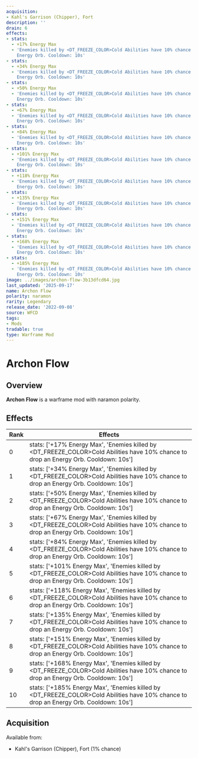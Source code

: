 ```yaml
---
acquisition:
- Kahl's Garrison (Chipper), Fort
description: ''
drain: 6
effects:
- stats:
  - +17% Energy Max
  - 'Enemies killed by <DT_FREEZE_COLOR>Cold Abilities have 10% chance to drop an
    Energy Orb. Cooldown: 10s'
- stats:
  - +34% Energy Max
  - 'Enemies killed by <DT_FREEZE_COLOR>Cold Abilities have 10% chance to drop an
    Energy Orb. Cooldown: 10s'
- stats:
  - +50% Energy Max
  - 'Enemies killed by <DT_FREEZE_COLOR>Cold Abilities have 10% chance to drop an
    Energy Orb. Cooldown: 10s'
- stats:
  - +67% Energy Max
  - 'Enemies killed by <DT_FREEZE_COLOR>Cold Abilities have 10% chance to drop an
    Energy Orb. Cooldown: 10s'
- stats:
  - +84% Energy Max
  - 'Enemies killed by <DT_FREEZE_COLOR>Cold Abilities have 10% chance to drop an
    Energy Orb. Cooldown: 10s'
- stats:
  - +101% Energy Max
  - 'Enemies killed by <DT_FREEZE_COLOR>Cold Abilities have 10% chance to drop an
    Energy Orb. Cooldown: 10s'
- stats:
  - +118% Energy Max
  - 'Enemies killed by <DT_FREEZE_COLOR>Cold Abilities have 10% chance to drop an
    Energy Orb. Cooldown: 10s'
- stats:
  - +135% Energy Max
  - 'Enemies killed by <DT_FREEZE_COLOR>Cold Abilities have 10% chance to drop an
    Energy Orb. Cooldown: 10s'
- stats:
  - +151% Energy Max
  - 'Enemies killed by <DT_FREEZE_COLOR>Cold Abilities have 10% chance to drop an
    Energy Orb. Cooldown: 10s'
- stats:
  - +168% Energy Max
  - 'Enemies killed by <DT_FREEZE_COLOR>Cold Abilities have 10% chance to drop an
    Energy Orb. Cooldown: 10s'
- stats:
  - +185% Energy Max
  - 'Enemies killed by <DT_FREEZE_COLOR>Cold Abilities have 10% chance to drop an
    Energy Orb. Cooldown: 10s'
image: ../images/archon-flow-3b13dfcd64.jpg
last_updated: '2025-09-17'
name: Archon Flow
polarity: naramon
rarity: Legendary
release_date: '2022-09-08'
source: WFCD
tags:
- Mods
tradable: true
type: Warframe Mod
---
```


# Archon Flow

## Overview

**Archon Flow** is a warframe mod with naramon polarity.

## Effects

| Rank | Effects |
|------|----------|
| 0 | stats: ['+17% Energy Max', 'Enemies killed by <DT_FREEZE_COLOR>Cold Abilities have 10% chance to drop an Energy Orb. Cooldown: 10s'] |
| 1 | stats: ['+34% Energy Max', 'Enemies killed by <DT_FREEZE_COLOR>Cold Abilities have 10% chance to drop an Energy Orb. Cooldown: 10s'] |
| 2 | stats: ['+50% Energy Max', 'Enemies killed by <DT_FREEZE_COLOR>Cold Abilities have 10% chance to drop an Energy Orb. Cooldown: 10s'] |
| 3 | stats: ['+67% Energy Max', 'Enemies killed by <DT_FREEZE_COLOR>Cold Abilities have 10% chance to drop an Energy Orb. Cooldown: 10s'] |
| 4 | stats: ['+84% Energy Max', 'Enemies killed by <DT_FREEZE_COLOR>Cold Abilities have 10% chance to drop an Energy Orb. Cooldown: 10s'] |
| 5 | stats: ['+101% Energy Max', 'Enemies killed by <DT_FREEZE_COLOR>Cold Abilities have 10% chance to drop an Energy Orb. Cooldown: 10s'] |
| 6 | stats: ['+118% Energy Max', 'Enemies killed by <DT_FREEZE_COLOR>Cold Abilities have 10% chance to drop an Energy Orb. Cooldown: 10s'] |
| 7 | stats: ['+135% Energy Max', 'Enemies killed by <DT_FREEZE_COLOR>Cold Abilities have 10% chance to drop an Energy Orb. Cooldown: 10s'] |
| 8 | stats: ['+151% Energy Max', 'Enemies killed by <DT_FREEZE_COLOR>Cold Abilities have 10% chance to drop an Energy Orb. Cooldown: 10s'] |
| 9 | stats: ['+168% Energy Max', 'Enemies killed by <DT_FREEZE_COLOR>Cold Abilities have 10% chance to drop an Energy Orb. Cooldown: 10s'] |
| 10 | stats: ['+185% Energy Max', 'Enemies killed by <DT_FREEZE_COLOR>Cold Abilities have 10% chance to drop an Energy Orb. Cooldown: 10s'] |

## Acquisition

Available from:
- Kahl's Garrison (Chipper), Fort (1% chance)

